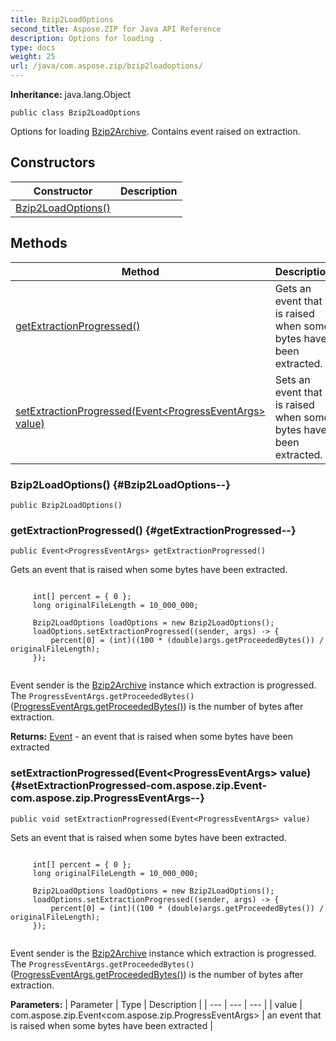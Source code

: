 ```yaml
---
title: Bzip2LoadOptions
second_title: Aspose.ZIP for Java API Reference
description: Options for loading .
type: docs
weight: 25
url: /java/com.aspose.zip/bzip2loadoptions/
---
```


**Inheritance:**
java.lang.Object
```
public class Bzip2LoadOptions
```

Options for loading [Bzip2Archive](../../com.aspose.zip/bzip2archive). Contains event raised on extraction.
## Constructors

| Constructor | Description |
| --- | --- |
| [Bzip2LoadOptions()](#Bzip2LoadOptions--) |  |
## Methods

| Method | Description |
| --- | --- |
| [getExtractionProgressed()](#getExtractionProgressed--) | Gets an event that is raised when some bytes have been extracted. |
| [setExtractionProgressed(Event&lt;ProgressEventArgs&gt; value)](#setExtractionProgressed-com.aspose.zip.Event-com.aspose.zip.ProgressEventArgs--) | Sets an event that is raised when some bytes have been extracted. |
### Bzip2LoadOptions() {#Bzip2LoadOptions--}
```
public Bzip2LoadOptions()
```


### getExtractionProgressed() {#getExtractionProgressed--}
```
public Event<ProgressEventArgs> getExtractionProgressed()
```


Gets an event that is raised when some bytes have been extracted.

```

     int[] percent = { 0 };
     long originalFileLength = 10_000_000;

     Bzip2LoadOptions loadOptions = new Bzip2LoadOptions();
     loadOptions.setExtractionProgressed((sender, args) -> {
         percent[0] = (int)((100 * (double)args.getProceededBytes()) / originalFileLength);
     });
 
```

Event sender is the [Bzip2Archive](../../com.aspose.zip/bzip2archive) instance which extraction is progressed. The `ProgressEventArgs.getProceededBytes()`([ProgressEventArgs.getProceededBytes()](../../com.aspose.zip/progresseventargs\#getProceededBytes--)) is the number of bytes after extraction.

**Returns:**
[Event](../../com.aspose.zip/event) - an event that is raised when some bytes have been extracted
### setExtractionProgressed(Event&lt;ProgressEventArgs&gt; value) {#setExtractionProgressed-com.aspose.zip.Event-com.aspose.zip.ProgressEventArgs--}
```
public void setExtractionProgressed(Event<ProgressEventArgs> value)
```


Sets an event that is raised when some bytes have been extracted.

```

     int[] percent = { 0 };
     long originalFileLength = 10_000_000;

     Bzip2LoadOptions loadOptions = new Bzip2LoadOptions();
     loadOptions.setExtractionProgressed((sender, args) -> {
         percent[0] = (int)((100 * (double)args.getProceededBytes()) / originalFileLength);
     });
 
```

Event sender is the [Bzip2Archive](../../com.aspose.zip/bzip2archive) instance which extraction is progressed. The `ProgressEventArgs.getProceededBytes()`([ProgressEventArgs.getProceededBytes()](../../com.aspose.zip/progresseventargs\#getProceededBytes--)) is the number of bytes after extraction.

**Parameters:**
| Parameter | Type | Description |
| --- | --- | --- |
| value | com.aspose.zip.Event&lt;com.aspose.zip.ProgressEventArgs&gt; | an event that is raised when some bytes have been extracted |

